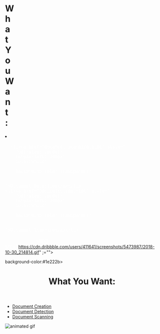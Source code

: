 
<html lang="en">
<head>
    <meta charset="UTF-8">
    <meta name="viewport" content="width=device-width, initial-scale=1.0">
</head>
<body
  <header>
        <h1 style="
        margin-right: 1200px;
    ">What You Want:</h1></header>
    <li><a href="https://legal-document-generator.onrender.com/" style="
    font-size: larger;
    margin-left: 100px;
    color:white;
    background-color:transparent;


">
Document Creation</a></li>

      <li><a href="document scanning.html" style="
        font-size: larger;
        margin-left: 100px;
        color:white;

        background-color:transparent;
   
    
    ">Document Detection</a></li>  
    <li><a href="doc_detection.html" style="
        font-size: larger;
        margin-left: 100px;
        color:white;

        background-color:transparent;
   
    
    ">Document Scanning</a></li> 
  
  <img src="https://cdn.dribbble.com/users/411641/screenshots/5473987/2018-10-30_214814.gif" ;="">
   

</body>
    background-color:#1e222b>
    <header>
        <h1 class="h1">What You Want:</h1>
    </header>
      <nav>
        <ul>
            <li><a href="https://legal-document-generator.onrender.com/">Document Creation</a></li>
            <li><a href="document scanning.html">Document Detection</a></li>
            <li><a href="doc_detection.html">Document Scanning</a></li>
        </ul>
    </nav>
   <img src="https://cdn.dribbble.com/users/411641/screenshots/5473987/2018-10-30_214814.gif" alt="animated gif">
</body>
</html>
